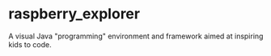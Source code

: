 raspberry_explorer
==================

A visual Java "programming" environment and framework aimed at inspiring kids to code.
